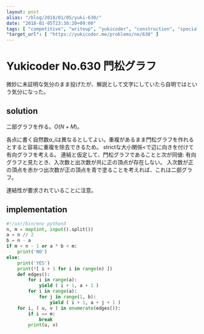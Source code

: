 ```yaml
---
layout: post
alias: "/blog/2018/01/05/yuki-630/"
date: "2018-01-05T23:30:20+09:00"
tags: [ "competitive", "writeup", "yukicoder", "construction", "special-judge", "graph", "bipartite-graph" ]
"target_url": [ "https://yukicoder.me/problems/no/630" ]
---
```


# Yukicoder No.630 門松グラフ

微妙に未証明な気分のまま投げたが、解説として文字にしていたら自明ではという気分になった。

## solution

二部グラフを作る。$O(N + M)$。

各点に書く自然数$a\_i$は異なるとしてよい。重複があるまま門松グラフを作れるとすると容易に重複を除去できるため。
strictな大小関係$\lt$で辺に向きを付けて有向グラフを考える。
連結と仮定して、門松グラフであることと次が同値: 有向グラフと見たとき、入次数と出次数が共に正の頂点が存在しない。
入次数が正の頂点を赤かつ出次数が正の頂点を青で塗ることを考えれば、これは二部グラフ。

連結性が要求されていることに注意。

## implementation

``` python
#!/usr/bin/env python3
n, m = map(int, input().split())
a = n // 2
b = n - a
if m < n - 1 or a * b < m:
    print('NO')
else:
    print('YES')
    print(*[ i + 1 for i in range(n) ])
    def edges():
        for i in range(a):
            yield ( i + 1, a + 1 )
        for i in range(a):
            for j in range(1, b):
                yield ( i + 1, a + j + 1 )
    for i, ( u, v ) in enumerate(edges()):
        if i == m:
            break
        print(u, v)
```
